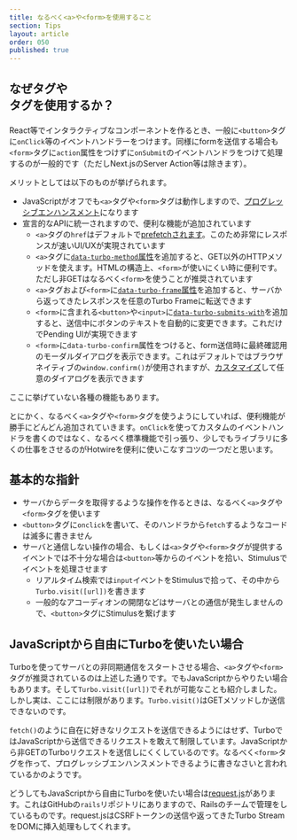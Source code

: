 ```yaml
---
title: なるべく<a>や<form>を使用すること
section: Tips
layout: article
order: 050
published: true
---
```


## なぜ<a>タグや<form>タグを使用するか？

React等でインタラクティブなコンポーネントを作るとき、一般に`<button>`タグに`onClick`等のイベントハンドラーをつけます。同様にformを送信する場合も`<form>`タグに`action`属性をつけずに`onSubmit`のイベントハンドラをつけて処理するのが一般的です（ただしNext.jsのServer Action等は除きます）。

メリットとしては以下のものが挙げられます。

* JavaScriptがオフでも`<a>`タグや`<form>`タグは動作しますので、[プログレッシブエンハンスメント](https://ja.wikipedia.org/wiki/プログレッシブエンハンスメント)になります
* 宣言的なAPIに統一されますので、便利な機能が追加されています
    * `<a>`タグの`href`はデフォルトで[prefetchされます](https://turbo.hotwired.dev/handbook/drive#prefetching-links-on-hover)。このため非常にレスポンスが速いUI/UXが実現されています
    * `<a>`タグに[`data-turbo-method`属性](https://turbo.hotwired.dev/reference/attributes#data-attributes)を追加すると、GET以外のHTTPメソッドを使えます。HTMLの構造上、`<form>`が使いにくい時に便利です。ただし非GETはなるべく`<form>`を使うことが推奨されています
    * `<a>`タグおよび`<form>`に[`data-turbo-frame`属性](https://turbo.hotwired.dev/reference/attributes#data-attributes)を追加すると、サーバから返ってきたレスポンスを任意のTurbo Frameに転送できます
    * `<form>`に含まれる`<button>`や`<input>`に[`data-turbo-submits-with`](https://turbo.hotwired.dev/reference/attributes#data-attributes)を追加すると、送信中にボタンのテキストを自動的に変更できます。これだけでPending UIが実現できます
    * `<form>`に`data-turbo-confirm`属性をつけると、form送信時に最終確認用のモーダルダイアログを表示できます。これはデフォルトではブラウザネイティブの`window.confirm()`が使用されますが、[カスタマイズ](https://turbo.hotwired.dev/reference/drive#turbo.setconfirmmethod)して任意のダイアログを表示できます
  
ここに挙げていない各種の機能もあります。

とにかく、なるべく`<a>`タグや`<form>`タグを使うようにしていれば、便利機能が勝手にどんどん追加されていきます。`onClick`を使ってカスタムのイベントハンドラを書くのではなく、なるべく標準機能で引っ張り、少しでもライブラリに多くの仕事をさせるのがHotwireを便利に使いこなすコツの一つだと思います。

## 基本的な指針

* サーバからデータを取得するような操作を作るときは、なるべく`<a>`タグや`<form>`タグを使います
* `<button>`タグに`onclick`を書いて、そのハンドラから`fetch`するようなコードは滅多に書きません
* サーバと通信しない操作の場合、もしくは`<a>`タグや`<form>`タグが提供するイベントでは不十分な場合は`<button>`等からのイベントを拾い、Stimulusでイベントを処理させます
    * リアルタイム検索では`input`イベントをStimulusで拾って、その中から`Turbo.visit([url])`を書きます
    * 一般的なアコーディオンの開閉などはサーバとの通信が発生しませんので、`<button>`タグにStimulusを繋げます

## JavaScriptから自由にTurboを使いたい場合

Turboを使ってサーバとの非同期通信をスタートさせる場合、`<a>`タグや`<form>`タグが推奨されているのは上述した通りです。でもJavaScriptからやりたい場合もあります。そして`Turbo.visit([url])`でそれが可能なことも紹介しました。しかし実は、ここには制限があります。`Turbo.visit()`はGETメソッドしか送信できないのです。

`fetch()`のように自在に好きなリクエストを送信できるようにはせず、TurboではJavaScriptから送信できるリクエストを敢えて制限しています。JavaScriptから非GETのTurboリクエストを送信しにくくしているのです。なるべく`<form>`タグを作って、プログレッシブエンハンスメントできるように書きなさいと言われているかのようです。

どうしてもJavaScriptから自由にTurboを使いたい場合は[request.js](https://github.com/rails/requestjs-rails?tab=readme-ov-file)があります。これはGitHubの`rails`リポジトリにありますので、Railsのチームで管理をしているものです。request.jsはCSRFトークンの送信や返ってきたTurbo StreamをDOMに挿入処理もしてくれます。


